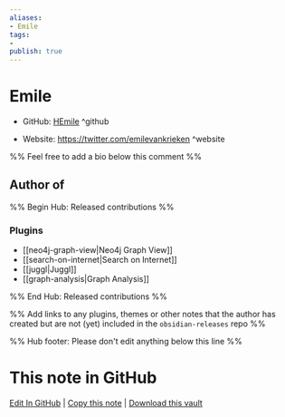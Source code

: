 ```yaml
---
aliases:
- Emile
tags:
- 
publish: true
---
```


# Emile

- GitHub: [HEmile](https://github.com/HEmile/) ^github
<!-- - Discord: `@` ^discord-->
- Website: <https://twitter.com/emilevankrieken> ^website
<!-- - [[Publish sites|Publish site]]: ^publish-->

%% Feel free to add a bio below this comment %%


## Author of

%% Begin Hub: Released contributions %%
### Plugins
- [[neo4j-graph-view|Neo4j Graph View]]
- [[search-on-internet|Search on Internet]]
- [[juggl|Juggl]]
- [[graph-analysis|Graph Analysis]]

%% End Hub: Released contributions %%

%% Add links to any plugins, themes or other notes that the author has created but are not (yet) included in the `obsidian-releases` repo %%

<!--
### Unlisted plugins

- 
-->

<!--
### Others

- 
-->

<!--
## Sponsor this author

- [[GitHub sponsors]]: [Sponsor @HEmile on GitHub Sponsors](https://github.com/sponsors/HEmile) ^github-sponsor
- [[Buy me a coffee]]: ^buy-me-a-coffee
- [[PayPal]]: ^paypal
- [[Patreon]]: ^patreon

-->

<!--
## Follow this author

- [[YouTube Channels|On YouTube]]: ^youtube
- Twitter: ^twitter
- ...
-->

%% Hub footer: Please don't edit anything below this line %%

# This note in GitHub

<span class="git-footer">[Edit In GitHub](https://github.dev/obsidian-community/obsidian-hub/blob/main/01%20-%20Community/People/HEmile.md "git-hub-edit-note") | [Copy this note](https://raw.githubusercontent.com/obsidian-community/obsidian-hub/main/01%20-%20Community/People/HEmile.md "git-hub-copy-note") | [Download this vault](https://github.com/obsidian-community/obsidian-hub/archive/refs/heads/main.zip "git-hub-download-vault") </span>